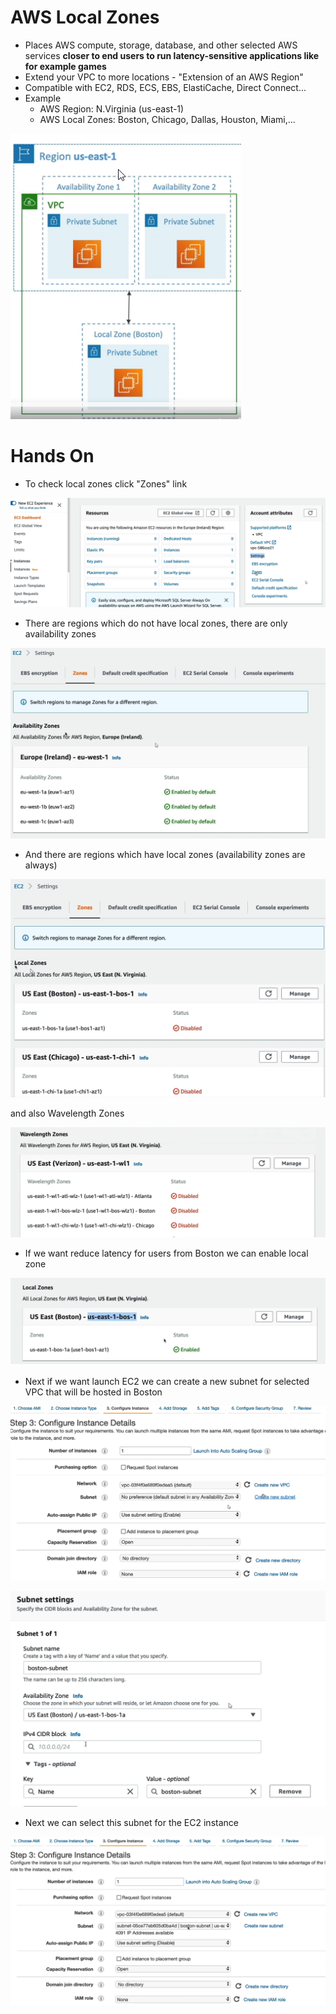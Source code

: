 # AWS Local Zones

* Places AWS compute, storage, database, and other selected AWS services **closer to end users to run latency-sensitive applications like for example games**
* Extend your VPC to more locations - "Extension of an AWS Region"
* Compatible with EC2, RDS, ECS, EBS, ElastiCache, Direct Connect...
* Example
  * AWS Region: N.Virginia (us-east-1)
  * AWS Local Zones: Boston, Chicago, Dallas, Houston, Miami,...

![01.png](./images/01.png)

# Hands On

* To check local zones click "Zones" link

![02.png](./images/02.png)

* There are regions which do not have local zones, there are only availability zones

![03.png](./images/03.png)

* And there are regions which have local zones (availability zones are always)

![04.png](./images/04.png)

and also Wavelength Zones

![05.png](./images/05.png)

* If we want reduce latency for users from Boston we can enable local zone

![06.png](./images/06.png)

* Next if we want launch EC2 we can create a new subnet for selected VPC that will be hosted in Boston

![07.png](./images/07.png)

![08.png](./images/08.png)

* Next we can select this subnet for the EC2 instance

![09.png](./images/09.png)